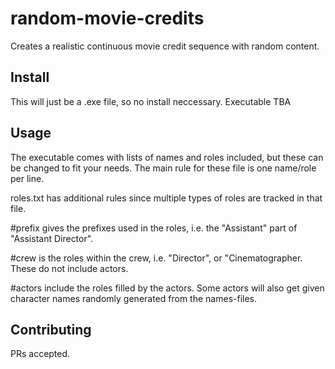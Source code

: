 # random-movie-credits

Creates a realistic continuous movie credit sequence with random content.

## Install

This will just be a .exe file, so no install neccessary.
Executable TBA

## Usage

The executable comes with lists of names and roles included, but these can be changed to fit your needs. The main rule for these file is one name/role per line.

roles.txt has additional rules since multiple types of roles are tracked in that file.

#prefix gives the prefixes used in the roles, i.e. the "Assistant" part of "Assistant Director".

#crew is the roles within the crew, i.e. "Director", or "Cinematographer. These do not include actors.

#actors include the roles filled by the actors. Some actors will also get given character names randomly generated from the names-files.

## Contributing

PRs accepted.
